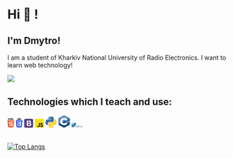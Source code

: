 # Hi 👋 !

## I'm Dmytro!

I am a student of Kharkiv National University of Radio Electronics. I want to learn web technology! 

![](https://komarev.com/ghpvc/?username=asabeneh&color=green)

## Technologies which I teach and use:

<div>
  <img src ="./images/html-5.svg" alt="HTML5 logo" width="3%" title='HTML5'/>
  <img src ="./images/css-3.svg" alt="CSS3 logo" width="3%" title='CSS3'/>
  <img src ="./images/bootstrap.svg" alt="Bootstrap logo" width="4%" title='Bootstrap'/>
  <img src ="./images/javascript.svg" alt="JavaScript logo" width="4%" title='JavaScript'/>
  <img src ="./images/python.svg" alt="Python logo" width="5%" title='Python'/>
  <img src ="./images/c.svg" alt="c++ logo" width="5%" title='c++'/>
  <img src ="./images/sqlite.svg" alt="sqlite logo" width="5%" title='sqlite'/>
<div> 
 
 <br>
  
[![Top Langs](https://github-readme-stats.vercel.app/api/top-langs/?username=Belphin&layout)](https://github.com/Belphin/github-readme-stats)
